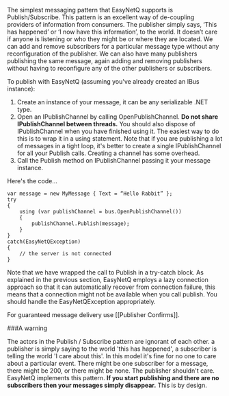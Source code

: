 The simplest messaging pattern that EasyNetQ supports is Publish/Subscribe. This pattern is an excellent way of de-coupling providers of information from consumers. The publisher simply says, ‘This has happened’ or ‘I now have this information’, to the world. It doesn’t care if anyone is listening or who they might be or where they are located. We can add and remove subscribers for a particular message type without any reconfiguration of the publisher. We can also have many publishers publishing the same message, again adding and removing publishers without having to reconfigure any of the other publishers or subscribers.

To publish with EasyNetQ (assuming you've already created an IBus instance):

1. Create an instance of your message, it can be any serializable .NET type.
2. Open an IPublishChannel by calling OpenPublishChannel. **Do not share IPublishChannel between threads.** You should also dispose of IPublishChannel when you have finished using it. The easiest way to do this is to wrap it in a using statement. Note that if you are publishing a lot of messages in a tight loop, it's better to create a single IPublishChannel for all your Publish calls. Creating a channel has some overhead.
3. Call the Publish method on IPublishChannel passing it your message instance.

Here's the code...

    var message = new MyMessage { Text = “Hello Rabbit” };
    try 
    {
        using (var publishChannel = bus.OpenPublishChannel())
        {
            publishChannel.Publish(message);
        }    
    }
    catch(EasyNetQException) 
    {
        // the server is not connected
    }

Note that we have wrapped the call to Publish in a try-catch block. As explained in the previous section, EasyNetQ employs a lazy connection approach so that it can automatically recover from connection failure, this means that a connection might not be available when you call publish. You should handle the EasyNetQException appropriately.

For guaranteed message delivery use [[Publisher Confirms]].

###A warning

The actors in the Publish / Subscribe pattern are ignorant of each other. a publisher is simply saying to the world 'this has happened', a subscriber is telling the world 'I care about this'. In this model it's fine for no one to care about a particular event. There might be one subscriber for a message, there might be 200, or there might be none. The publisher shouldn't care. EasyNetQ implements this pattern. **If you start publishing and there are no subscribers then your messages simply disappear.** This is by design.
